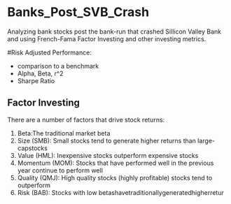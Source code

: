 # Banks_Post_SVB_Crash

Analyzing bank stocks post the bank-run that crashed Sillicon Valley Bank and using French-Fama Factor Investing and other investing metrics.


#Risk Adjusted Performance:
- comparison to a benchmark
- Alpha, Beta, r^2
- Sharpe Ratio

## Factor Investing

There are a number of factors that drive stock returns:
1. Beta:The traditional market beta
2. Size (SMB): Small stocks tend to generate higher returns than large-capstocks
3. Value (HML): Inexpensive stocks outperform expensive stocks
4. Momentum (MOM): Stocks that have performed well in the previous year continue to perform well
5. Quality (QMJ): High quality stocks (highly profitable) stocks tend to outperform
6. Risk (BAB): Stocks with low betashavetraditionallygeneratedhigherretur

